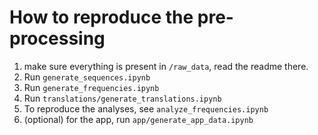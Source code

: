 # How to reproduce the pre-processing
1. make sure everything is present in `/raw_data`, read the readme there.
2. Run `generate_sequences.ipynb`
3. Run `generate_frequencies.ipynb`
4. Run `translations/generate_translations.ipynb`
5. To reproduce the analyses, see `analyze_frequencies.ipynb`
6. (optional) for the app, run `app/generate_app_data.ipynb`